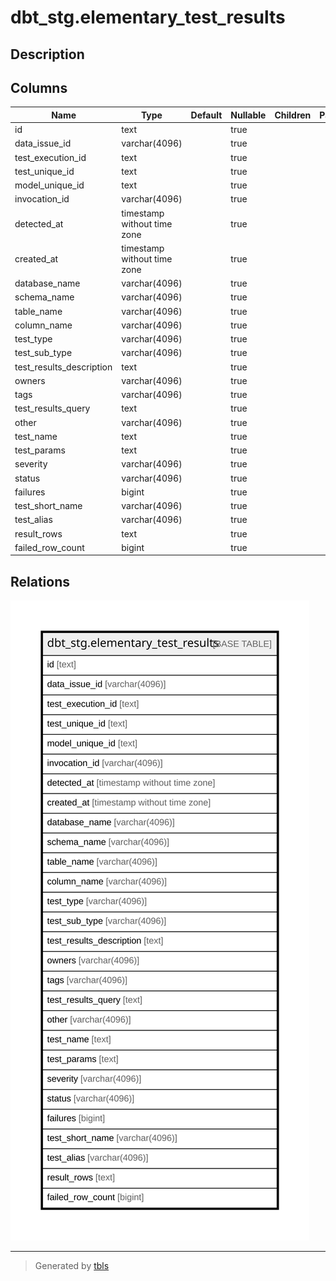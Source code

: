 # dbt_stg.elementary_test_results

## Description

## Columns

| Name | Type | Default | Nullable | Children | Parents | Comment |
| ---- | ---- | ------- | -------- | -------- | ------- | ------- |
| id | text |  | true |  |  |  |
| data_issue_id | varchar(4096) |  | true |  |  |  |
| test_execution_id | text |  | true |  |  |  |
| test_unique_id | text |  | true |  |  |  |
| model_unique_id | text |  | true |  |  |  |
| invocation_id | varchar(4096) |  | true |  |  |  |
| detected_at | timestamp without time zone |  | true |  |  |  |
| created_at | timestamp without time zone |  | true |  |  |  |
| database_name | varchar(4096) |  | true |  |  |  |
| schema_name | varchar(4096) |  | true |  |  |  |
| table_name | varchar(4096) |  | true |  |  |  |
| column_name | varchar(4096) |  | true |  |  |  |
| test_type | varchar(4096) |  | true |  |  |  |
| test_sub_type | varchar(4096) |  | true |  |  |  |
| test_results_description | text |  | true |  |  |  |
| owners | varchar(4096) |  | true |  |  |  |
| tags | varchar(4096) |  | true |  |  |  |
| test_results_query | text |  | true |  |  |  |
| other | varchar(4096) |  | true |  |  |  |
| test_name | text |  | true |  |  |  |
| test_params | text |  | true |  |  |  |
| severity | varchar(4096) |  | true |  |  |  |
| status | varchar(4096) |  | true |  |  |  |
| failures | bigint |  | true |  |  |  |
| test_short_name | varchar(4096) |  | true |  |  |  |
| test_alias | varchar(4096) |  | true |  |  |  |
| result_rows | text |  | true |  |  |  |
| failed_row_count | bigint |  | true |  |  |  |

## Relations

![er](dbt_stg.elementary_test_results.svg)

---

> Generated by [tbls](https://github.com/k1LoW/tbls)
